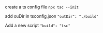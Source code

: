 create a ts config file
`npx tsc --init`

add ouDir in tsconfig.json
`"outDir": "./build"`

Add a new script
`"build": "tsc"`
